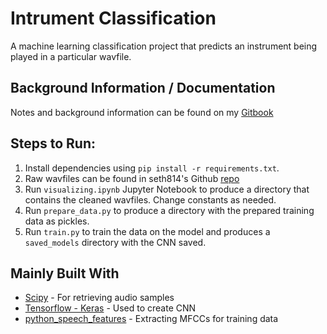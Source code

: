 # Intrument Classification

A machine learning classification project that predicts an instrument being played in a particular wavfile. 

## Background Information / Documentation
Notes and background information can be found on my [Gitbook](https://lauradang.gitbook.io/notes/machine-learning/machine-learning-audio-classification)

## Steps to Run:
1. Install dependencies using `pip install -r requirements.txt`.
2. Raw wavfiles can be found in seth814's Github [repo](https://github.com/seth814/Audio-Classification/tree/018692a618ed4c3f9b9af7467a8246fc4fbaf1bb)
3. Run `visualizing.ipynb` Jupyter Notebook to produce a directory that contains the cleaned wavfiles. Change constants as needed.
4. Run `prepare_data.py` to produce a directory with the prepared training data as pickles.
5. Run `train.py` to train the data on the model and produces a `saved_models` directory with the CNN saved.

## Mainly Built With

* [Scipy](https://docs.scipy.org/doc/scipy-0.14.0/reference/index.html) - For retrieving audio samples
* [Tensorflow - Keras](https://www.tensorflow.org/guide/keras) - Used to create CNN
* [python_speech_features](https://python-speech-features.readthedocs.io/en/latest/) - Extracting MFCCs for training data
